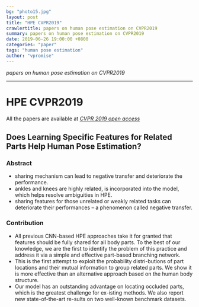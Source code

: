 ```yaml
---
bg: "photo15.jpg"
layout: post
title: "HPE CVPR2019"
crawlertitle: papers on human pose estimation on CVPR2019
summary: papers on human pose estimation on CVPR2019
date: 2019-06-26 19:00:00 +0800
categories: "paper"
tags: "human pose estimation"
author: "vpromise"
---
```



*papers on human pose estimation on CVPR2019*

---

# HPE CVPR2019

All the papers are available at [*CVPR 2019 open access*](http://openaccess.thecvf.com/CVPR2019.py)

## Does Learning Specific Features for Related Parts Help Human Pose Estimation?

### Abstract
- sharing mechanism can lead to negative transfer and deteriorate the performance.
- ankles and knees are highly related, is incorporated into the model, which helps resolve ambiguities in HPE.
- sharing features for those unrelated or weakly related tasks can deteriorate their performances – a phenomenon called negative transfer.

### Contribution 
- All previous CNN-based HPE approaches take it for granted that features should be fully shared for all body parts. To the best of our knowledge, we are the first to identify the problem of this practice and address it via a simple and effective part-based branching network. 
- This is the first attempt to exploit the probability distri-butions of part locations and their mutual information to group related parts. We show it is more effective than an alternative approach based on the human body structure. 
- Our model has an outstanding advantage on locating occluded parts, which is the greatest challenge for ex-isting methods. We also report new state-of-the-art re-sults on two well-known benchmark datasets.